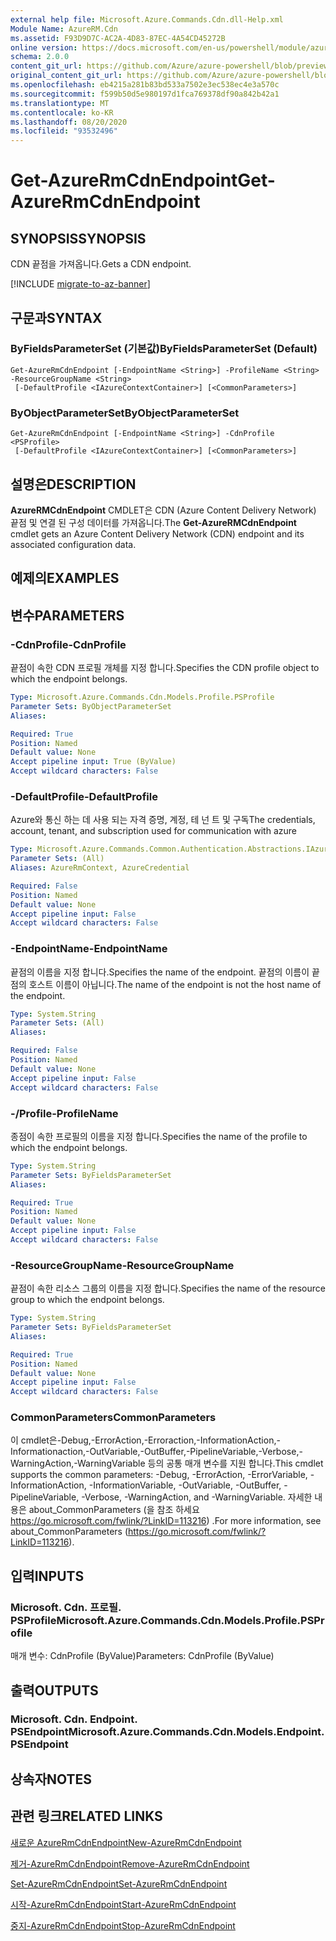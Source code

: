 ```yaml
---
external help file: Microsoft.Azure.Commands.Cdn.dll-Help.xml
Module Name: AzureRM.Cdn
ms.assetid: F93D9D7C-AC2A-4D83-87EC-4A54CD45272B
online version: https://docs.microsoft.com/en-us/powershell/module/azurerm.cdn/get-azurermcdnendpoint
schema: 2.0.0
content_git_url: https://github.com/Azure/azure-powershell/blob/preview/src/ResourceManager/Cdn/Commands.Cdn/help/Get-AzureRmCdnEndpoint.md
original_content_git_url: https://github.com/Azure/azure-powershell/blob/preview/src/ResourceManager/Cdn/Commands.Cdn/help/Get-AzureRmCdnEndpoint.md
ms.openlocfilehash: eb4215a281b83bd533a7502e3ec538ec4e3a570c
ms.sourcegitcommit: f599b50d5e980197d1fca769378df90a842b42a1
ms.translationtype: MT
ms.contentlocale: ko-KR
ms.lasthandoff: 08/20/2020
ms.locfileid: "93532496"
---
```

# <span data-ttu-id="8f278-101">Get-AzureRmCdnEndpoint</span><span class="sxs-lookup"><span data-stu-id="8f278-101">Get-AzureRmCdnEndpoint</span></span>

## <span data-ttu-id="8f278-102">SYNOPSIS</span><span class="sxs-lookup"><span data-stu-id="8f278-102">SYNOPSIS</span></span>
<span data-ttu-id="8f278-103">CDN 끝점을 가져옵니다.</span><span class="sxs-lookup"><span data-stu-id="8f278-103">Gets a CDN endpoint.</span></span>

[!INCLUDE [migrate-to-az-banner](../../includes/migrate-to-az-banner.md)]

## <span data-ttu-id="8f278-104">구문과</span><span class="sxs-lookup"><span data-stu-id="8f278-104">SYNTAX</span></span>

### <span data-ttu-id="8f278-105">ByFieldsParameterSet (기본값)</span><span class="sxs-lookup"><span data-stu-id="8f278-105">ByFieldsParameterSet (Default)</span></span>
```
Get-AzureRmCdnEndpoint [-EndpointName <String>] -ProfileName <String> -ResourceGroupName <String>
 [-DefaultProfile <IAzureContextContainer>] [<CommonParameters>]
```

### <span data-ttu-id="8f278-106">ByObjectParameterSet</span><span class="sxs-lookup"><span data-stu-id="8f278-106">ByObjectParameterSet</span></span>
```
Get-AzureRmCdnEndpoint [-EndpointName <String>] -CdnProfile <PSProfile>
 [-DefaultProfile <IAzureContextContainer>] [<CommonParameters>]
```

## <span data-ttu-id="8f278-107">설명은</span><span class="sxs-lookup"><span data-stu-id="8f278-107">DESCRIPTION</span></span>
<span data-ttu-id="8f278-108">**AzureRMCdnEndpoint** CMDLET은 CDN (Azure Content Delivery Network) 끝점 및 연결 된 구성 데이터를 가져옵니다.</span><span class="sxs-lookup"><span data-stu-id="8f278-108">The **Get-AzureRMCdnEndpoint** cmdlet gets an Azure Content Delivery Network (CDN) endpoint and its associated configuration data.</span></span>

## <span data-ttu-id="8f278-109">예제의</span><span class="sxs-lookup"><span data-stu-id="8f278-109">EXAMPLES</span></span>

## <span data-ttu-id="8f278-110">변수</span><span class="sxs-lookup"><span data-stu-id="8f278-110">PARAMETERS</span></span>

### <span data-ttu-id="8f278-111">-CdnProfile</span><span class="sxs-lookup"><span data-stu-id="8f278-111">-CdnProfile</span></span>
<span data-ttu-id="8f278-112">끝점이 속한 CDN 프로필 개체를 지정 합니다.</span><span class="sxs-lookup"><span data-stu-id="8f278-112">Specifies the CDN profile object to which the endpoint belongs.</span></span>

```yaml
Type: Microsoft.Azure.Commands.Cdn.Models.Profile.PSProfile
Parameter Sets: ByObjectParameterSet
Aliases:

Required: True
Position: Named
Default value: None
Accept pipeline input: True (ByValue)
Accept wildcard characters: False
```

### <span data-ttu-id="8f278-113">-DefaultProfile</span><span class="sxs-lookup"><span data-stu-id="8f278-113">-DefaultProfile</span></span>
<span data-ttu-id="8f278-114">Azure와 통신 하는 데 사용 되는 자격 증명, 계정, 테 넌 트 및 구독</span><span class="sxs-lookup"><span data-stu-id="8f278-114">The credentials, account, tenant, and subscription used for communication with azure</span></span>

```yaml
Type: Microsoft.Azure.Commands.Common.Authentication.Abstractions.IAzureContextContainer
Parameter Sets: (All)
Aliases: AzureRmContext, AzureCredential

Required: False
Position: Named
Default value: None
Accept pipeline input: False
Accept wildcard characters: False
```

### <span data-ttu-id="8f278-115">-EndpointName</span><span class="sxs-lookup"><span data-stu-id="8f278-115">-EndpointName</span></span>
<span data-ttu-id="8f278-116">끝점의 이름을 지정 합니다.</span><span class="sxs-lookup"><span data-stu-id="8f278-116">Specifies the name of the endpoint.</span></span>
<span data-ttu-id="8f278-117">끝점의 이름이 끝점의 호스트 이름이 아닙니다.</span><span class="sxs-lookup"><span data-stu-id="8f278-117">The name of the endpoint is not the host name of the endpoint.</span></span>

```yaml
Type: System.String
Parameter Sets: (All)
Aliases:

Required: False
Position: Named
Default value: None
Accept pipeline input: False
Accept wildcard characters: False
```

### <span data-ttu-id="8f278-118">-/Profile</span><span class="sxs-lookup"><span data-stu-id="8f278-118">-ProfileName</span></span>
<span data-ttu-id="8f278-119">종점이 속한 프로필의 이름을 지정 합니다.</span><span class="sxs-lookup"><span data-stu-id="8f278-119">Specifies the name of the profile to which the endpoint belongs.</span></span>

```yaml
Type: System.String
Parameter Sets: ByFieldsParameterSet
Aliases:

Required: True
Position: Named
Default value: None
Accept pipeline input: False
Accept wildcard characters: False
```

### <span data-ttu-id="8f278-120">-ResourceGroupName</span><span class="sxs-lookup"><span data-stu-id="8f278-120">-ResourceGroupName</span></span>
<span data-ttu-id="8f278-121">끝점이 속한 리소스 그룹의 이름을 지정 합니다.</span><span class="sxs-lookup"><span data-stu-id="8f278-121">Specifies the name of the resource group to which the endpoint belongs.</span></span>

```yaml
Type: System.String
Parameter Sets: ByFieldsParameterSet
Aliases:

Required: True
Position: Named
Default value: None
Accept pipeline input: False
Accept wildcard characters: False
```

### <span data-ttu-id="8f278-122">CommonParameters</span><span class="sxs-lookup"><span data-stu-id="8f278-122">CommonParameters</span></span>
<span data-ttu-id="8f278-123">이 cmdlet은-Debug,-ErrorAction,-Erroraction,-InformationAction,-Informationaction,-OutVariable,-OutBuffer,-PipelineVariable,-Verbose,-WarningAction,-WarningVariable 등의 공통 매개 변수를 지원 합니다.</span><span class="sxs-lookup"><span data-stu-id="8f278-123">This cmdlet supports the common parameters: -Debug, -ErrorAction, -ErrorVariable, -InformationAction, -InformationVariable, -OutVariable, -OutBuffer, -PipelineVariable, -Verbose, -WarningAction, and -WarningVariable.</span></span> <span data-ttu-id="8f278-124">자세한 내용은 about_CommonParameters (을 참조 하세요 https://go.microsoft.com/fwlink/?LinkID=113216) .</span><span class="sxs-lookup"><span data-stu-id="8f278-124">For more information, see about_CommonParameters (https://go.microsoft.com/fwlink/?LinkID=113216).</span></span>

## <span data-ttu-id="8f278-125">입력</span><span class="sxs-lookup"><span data-stu-id="8f278-125">INPUTS</span></span>

### <span data-ttu-id="8f278-126">Microsoft. Cdn. 프로필. PSProfile</span><span class="sxs-lookup"><span data-stu-id="8f278-126">Microsoft.Azure.Commands.Cdn.Models.Profile.PSProfile</span></span>
<span data-ttu-id="8f278-127">매개 변수: CdnProfile (ByValue)</span><span class="sxs-lookup"><span data-stu-id="8f278-127">Parameters: CdnProfile (ByValue)</span></span>

## <span data-ttu-id="8f278-128">출력</span><span class="sxs-lookup"><span data-stu-id="8f278-128">OUTPUTS</span></span>

### <span data-ttu-id="8f278-129">Microsoft. Cdn. Endpoint. PSEndpoint</span><span class="sxs-lookup"><span data-stu-id="8f278-129">Microsoft.Azure.Commands.Cdn.Models.Endpoint.PSEndpoint</span></span>

## <span data-ttu-id="8f278-130">상속자</span><span class="sxs-lookup"><span data-stu-id="8f278-130">NOTES</span></span>

## <span data-ttu-id="8f278-131">관련 링크</span><span class="sxs-lookup"><span data-stu-id="8f278-131">RELATED LINKS</span></span>

[<span data-ttu-id="8f278-132">새로운 AzureRmCdnEndpoint</span><span class="sxs-lookup"><span data-stu-id="8f278-132">New-AzureRmCdnEndpoint</span></span>](./New-AzureRmCdnEndpoint.md)

[<span data-ttu-id="8f278-133">제거-AzureRmCdnEndpoint</span><span class="sxs-lookup"><span data-stu-id="8f278-133">Remove-AzureRmCdnEndpoint</span></span>](./Remove-AzureRmCdnEndpoint.md)

[<span data-ttu-id="8f278-134">Set-AzureRmCdnEndpoint</span><span class="sxs-lookup"><span data-stu-id="8f278-134">Set-AzureRmCdnEndpoint</span></span>](./Set-AzureRmCdnEndpoint.md)

[<span data-ttu-id="8f278-135">시작-AzureRmCdnEndpoint</span><span class="sxs-lookup"><span data-stu-id="8f278-135">Start-AzureRmCdnEndpoint</span></span>](./Start-AzureRmCdnEndpoint.md)

[<span data-ttu-id="8f278-136">중지-AzureRmCdnEndpoint</span><span class="sxs-lookup"><span data-stu-id="8f278-136">Stop-AzureRmCdnEndpoint</span></span>](./Stop-AzureRmCdnEndpoint.md)


